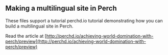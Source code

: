 ## Making a multilingual site in Perch

These files support a tutorial perchd.io tutorial demonstrating how you can build a multilingual site in Perch. 

Read the article at [http://perchd.io/achieving-world-domination-with-perch/preview](http://perchd.io/achieving-world-domination-with-perch/preview)